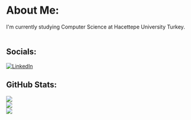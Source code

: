 # About Me:
I'm currently studying Computer Science at Hacettepe University Turkey.<br><br>


## Socials:
[![LinkedIn](https://img.shields.io/badge/LinkedIn-%230077B5.svg?logo=linkedin&logoColor=white)](https://linkedin.com/in/zaferarslan) 

## GitHub Stats:
![](https://github-readme-stats.vercel.app/api?username=cellamo&theme=dracula&hide_border=false&include_all_commits=true&count_private=true)<br/>
![](https://github-readme-streak-stats.herokuapp.com/?user=cellamo&theme=dracula&hide_border=false)<br/>
![](https://github-readme-stats.vercel.app/api/top-langs/?username=cellamo&theme=dracula&hide_border=false&include_all_commits=true&count_private=true&layout=compact)
